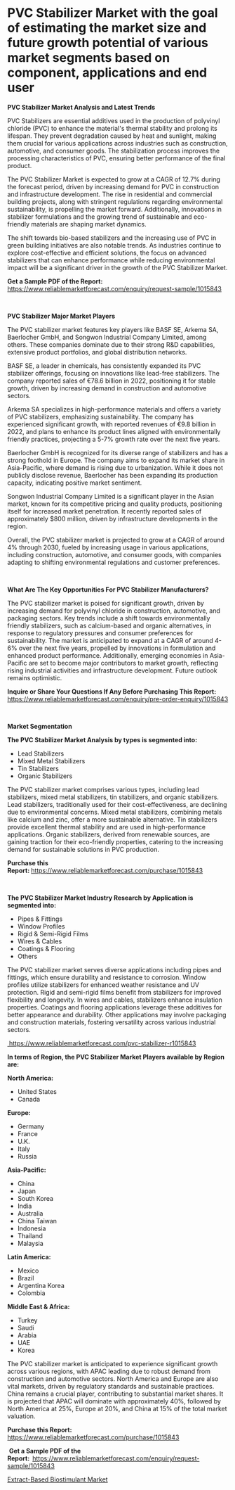 <p><h1>PVC Stabilizer Market with the goal of estimating the market size and future growth potential of various market segments based on component, applications and end user</h1></p><p><strong>PVC Stabilizer Market Analysis and Latest Trends</strong></p>
<p><p>PVC Stabilizers are essential additives used in the production of polyvinyl chloride (PVC) to enhance the material's thermal stability and prolong its lifespan. They prevent degradation caused by heat and sunlight, making them crucial for various applications across industries such as construction, automotive, and consumer goods. The stabilization process improves the processing characteristics of PVC, ensuring better performance of the final product.</p><p>The PVC Stabilizer Market is expected to grow at a CAGR of 12.7% during the forecast period, driven by increasing demand for PVC in construction and infrastructure development. The rise in residential and commercial building projects, along with stringent regulations regarding environmental sustainability, is propelling the market forward. Additionally, innovations in stabilizer formulations and the growing trend of sustainable and eco-friendly materials are shaping market dynamics. </p><p>The shift towards bio-based stabilizers and the increasing use of PVC in green building initiatives are also notable trends. As industries continue to explore cost-effective and efficient solutions, the focus on advanced stabilizers that can enhance performance while reducing environmental impact will be a significant driver in the growth of the PVC Stabilizer Market.</p></p>
<p><strong>Get a Sample PDF of the Report:&nbsp;</strong> <a href="https://www.reliablemarketforecast.com/enquiry/request-sample/1015843?utm_campaign=3132&utm_medium=2&utm_source=Github&utm_content=ia&utm_term=24032025&utm_id=pvc-stabilizer">https://www.reliablemarketforecast.com/enquiry/request-sample/1015843</a></p>
<p>&nbsp;</p>
<p><strong>PVC Stabilizer Major Market Players</strong></p>
<p><p>The PVC stabilizer market features key players like BASF SE, Arkema SA, Baerlocher GmbH, and Songwon Industrial Company Limited, among others. These companies dominate due to their strong R&D capabilities, extensive product portfolios, and global distribution networks.</p><p>BASF SE, a leader in chemicals, has consistently expanded its PVC stabilizer offerings, focusing on innovations like lead-free stabilizers. The company reported sales of €78.6 billion in 2022, positioning it for stable growth, driven by increasing demand in construction and automotive sectors.</p><p>Arkema SA specializes in high-performance materials and offers a variety of PVC stabilizers, emphasizing sustainability. The company has experienced significant growth, with reported revenues of €9.8 billion in 2022, and plans to enhance its product lines aligned with environmentally friendly practices, projecting a 5-7% growth rate over the next five years.</p><p>Baerlocher GmbH is recognized for its diverse range of stabilizers and has a strong foothold in Europe. The company aims to expand its market share in Asia-Pacific, where demand is rising due to urbanization. While it does not publicly disclose revenue, Baerlocher has been expanding its production capacity, indicating positive market sentiment.</p><p>Songwon Industrial Company Limited is a significant player in the Asian market, known for its competitive pricing and quality products, positioning itself for increased market penetration. It recently reported sales of approximately $800 million, driven by infrastructure developments in the region.</p><p>Overall, the PVC stabilizer market is projected to grow at a CAGR of around 4% through 2030, fueled by increasing usage in various applications, including construction, automotive, and consumer goods, with companies adapting to shifting environmental regulations and customer preferences.</p></p>
<p>&nbsp;</p>
<p><strong>What Are The Key Opportunities For PVC Stabilizer Manufacturers?</strong></p>
<p><p>The PVC stabilizer market is poised for significant growth, driven by increasing demand for polyvinyl chloride in construction, automotive, and packaging sectors. Key trends include a shift towards environmentally friendly stabilizers, such as calcium-based and organic alternatives, in response to regulatory pressures and consumer preferences for sustainability. The market is anticipated to expand at a CAGR of around 4-6% over the next five years, propelled by innovations in formulation and enhanced product performance. Additionally, emerging economies in Asia-Pacific are set to become major contributors to market growth, reflecting rising industrial activities and infrastructure development. Future outlook remains optimistic.</p></p>
<p><strong>Inquire or Share Your Questions If Any Before Purchasing This Report:</strong> <a href="https://www.reliablemarketforecast.com/enquiry/pre-order-enquiry/1015843?utm_campaign=3132&utm_medium=2&utm_source=Github&utm_content=ia&utm_term=24032025&utm_id=pvc-stabilizer">https://www.reliablemarketforecast.com/enquiry/pre-order-enquiry/1015843</a></p>
<p>&nbsp;</p>
<p><strong>Market Segmentation</strong></p>
<p><strong>The PVC Stabilizer Market Analysis by types is segmented into:</strong></p>
<p><ul><li>Lead Stabilizers</li><li>Mixed Metal Stabilizers</li><li>Tin Stabilizers</li><li>Organic Stabilizers</li></ul></p>
<p><p>The PVC stabilizer market comprises various types, including lead stabilizers, mixed metal stabilizers, tin stabilizers, and organic stabilizers. Lead stabilizers, traditionally used for their cost-effectiveness, are declining due to environmental concerns. Mixed metal stabilizers, combining metals like calcium and zinc, offer a more sustainable alternative. Tin stabilizers provide excellent thermal stability and are used in high-performance applications. Organic stabilizers, derived from renewable sources, are gaining traction for their eco-friendly properties, catering to the increasing demand for sustainable solutions in PVC production.</p></p>
<p><strong>Purchase this Report:&nbsp;</strong><a href="https://www.reliablemarketforecast.com/purchase/1015843?utm_campaign=3132&utm_medium=2&utm_source=Github&utm_content=ia&utm_term=24032025&utm_id=pvc-stabilizer">https://www.reliablemarketforecast.com/purchase/1015843</a></p>
<p>&nbsp;</p>
<p><strong>The PVC Stabilizer Market Industry Research by Application is segmented into:</strong></p>
<p><ul><li>Pipes & Fittings</li><li>Window Profiles</li><li>Rigid & Semi-Rigid Films</li><li>Wires & Cables</li><li>Coatings & Flooring</li><li>Others</li></ul></p>
<p><p>The PVC stabilizer market serves diverse applications including pipes and fittings, which ensure durability and resistance to corrosion. Window profiles utilize stabilizers for enhanced weather resistance and UV protection. Rigid and semi-rigid films benefit from stabilizers for improved flexibility and longevity. In wires and cables, stabilizers enhance insulation properties. Coatings and flooring applications leverage these additives for better appearance and durability. Other applications may involve packaging and construction materials, fostering versatility across various industrial sectors.</p></p>
<p><a href="https://www.reliablemarketforecast.com/pvc-stabilizer-r1015843?utm_campaign=3132&utm_medium=2&utm_source=Github&utm_content=ia&utm_term=24032025&utm_id=pvc-stabilizer">&nbsp;https://www.reliablemarketforecast.com/pvc-stabilizer-r1015843</a></p>
<p><strong>In terms of Region, the PVC Stabilizer Market Players available by Region are:</strong></p>
<p>
    <p> <strong> North America: </strong>
        <ul>
            <li>United States</li>
            <li>Canada</li>
        </ul>
        </p> 
    <p> <strong> Europe: </strong>
        <ul>
            <li>Germany</li>
            <li>France</li>
            <li>U.K.</li>
            <li>Italy</li>
            <li>Russia</li>
        </ul>
        </p> 
    <p> <strong> Asia-Pacific: </strong>
        <ul>
            <li>China</li>
            <li>Japan</li>
            <li>South Korea</li>
            <li>India</li>
            <li>Australia</li>
            <li>China Taiwan</li>
            <li>Indonesia</li>
            <li>Thailand</li>
            <li>Malaysia</li>
        </ul>
        </p> 
    <p> <strong> Latin America: </strong>
        <ul>
            <li>Mexico</li>
            <li>Brazil</li>
            <li>Argentina Korea</li>
            <li>Colombia</li>
        </ul>
        </p> 
    <p> <strong> Middle East & Africa: </strong>
        <ul>
            <li>Turkey</li>
            <li>Saudi</li>
            <li>Arabia</li>
            <li>UAE</li>
            <li>Korea</li>
        </ul>
    </p>
    </p>
<p><p>The PVC stabilizer market is anticipated to experience significant growth across various regions, with APAC leading due to robust demand from construction and automotive sectors. North America and Europe are also vital markets, driven by regulatory standards and sustainable practices. China remains a crucial player, contributing to substantial market shares. It is projected that APAC will dominate with approximately 40%, followed by North America at 25%, Europe at 20%, and China at 15% of the total market valuation.</p></p>
<p><strong>Purchase this Report: </strong><a href="https://www.reliablemarketforecast.com/purchase/1015843?utm_campaign=3132&utm_medium=2&utm_source=Github&utm_content=ia&utm_term=24032025&utm_id=pvc-stabilizer">https://www.reliablemarketforecast.com/purchase/1015843</a></p>
<p>&nbsp;<strong>Get a Sample PDF of the Report:&nbsp;&nbsp;</strong><a href="https://www.reliablemarketforecast.com/enquiry/request-sample/1015843?utm_campaign=3132&utm_medium=2&utm_source=Github&utm_content=ia&utm_term=24032025&utm_id=pvc-stabilizer">https://www.reliablemarketforecast.com/enquiry/request-sample/1015843</a></p>
<p><strong></strong></p>
<p><p><a href="https://github.com/vigoseiler/Market-Research-Report-List-1/blob/main/extract-based-biostimulant-market.md?utm_campaign=3132&utm_medium=2&utm_source=Github&utm_content=ia&utm_term=24032025&utm_id=pvc-stabilizer">Extract-Based Biostimulant Market</a></p></p>